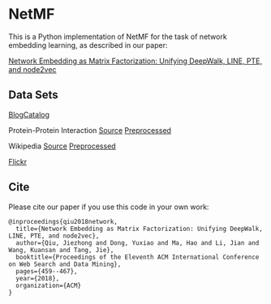 # NetMF

This is a Python implementation of NetMF for the task of network embedding learning, as described in our paper:
 
[Network Embedding as Matrix Factorization: Unifying DeepWalk, LINE, PTE, and node2vec](https://arxiv.org/abs/1710.02971)

## Data Sets


[BlogCatalog](http://socialcomputing.asu.edu/datasets/BlogCatalog3)

Protein-Protein Interaction [Source](http://thebiogrid.org/download.php) [Preprocessed](http://snap.stanford.edu/node2vec/Homo_sapiens.mat)

Wikipedia [Source](http://www.mattmahoney.net/dc/textdata) [Preprocessed](http://snap.stanford.edu/node2vec/POS.mat)

[Flickr](http://leitang.net/code/social-dimension/data/flickr.mat)

## Cite

Please cite our paper if you use this code in your own work:

```
@inproceedings{qiu2018network,
  title={Network Embedding as Matrix Factorization: Unifying DeepWalk, LINE, PTE, and node2vec},
  author={Qiu, Jiezhong and Dong, Yuxiao and Ma, Hao and Li, Jian and Wang, Kuansan and Tang, Jie},
  booktitle={Proceedings of the Eleventh ACM International Conference on Web Search and Data Mining},
  pages={459--467},
  year={2018},
  organization={ACM}
}
```
